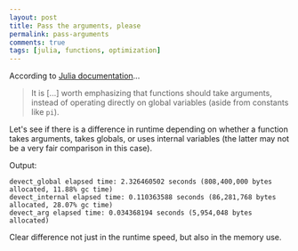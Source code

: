 ```yaml
---
layout: post
title: Pass the arguments, please
permalink: pass-arguments
comments: true
tags: [julia, functions, optimization]
---
```


According to [Julia documentation](http://julia.readthedocs.org/en/latest/manual/style-guide/)...

>It is [...] worth emphasizing that functions should take arguments, instead of operating directly on global variables (aside from constants like `pi`).

Let's see if there is a difference in runtime depending on whether a function takes arguments, takes globals, or uses internal variables (the latter may not be a very fair comparison in this case).

<code data-gist-id="26352b6402d604b7235d" data-gist-hide-footer="true"></code>

Output:

```
devect_global elapsed time: 2.326460502 seconds (808,400,000 bytes allocated, 11.88% gc time)
devect_internal elapsed time: 0.110363588 seconds (86,281,768 bytes allocated, 28.07% gc time)
devect_arg elapsed time: 0.034368194 seconds (5,954,048 bytes allocated)
```

Clear difference not just in the runtime speed, but also in the memory use.
